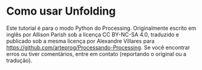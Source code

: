 # Como usar Unfolding

Este tutorial é para o modo Python do Processing. Originalmente escrito em inglês por Allison Parish sob a licença CC BY-NC-SA 4.0, traduzido e publicado sob a mesma licença por Alexandre Villares para https://github.com/arteprog/Processando-Processing. Se você encontrar erros ou tiver comentários, entre em contato (reportando o original ou a tradução).

